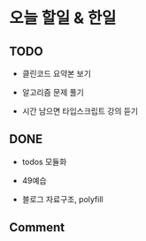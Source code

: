 # 오늘 할일 & 한일

## TODO

- 클린코드 요약본 보기

- 알고리즘 문제 풀기

- 시간 남으면 타입스크립트 강의 듣기

## DONE

- todos 모듈화

- 49예습

- 블로그 자료구조, polyfill

## Comment
